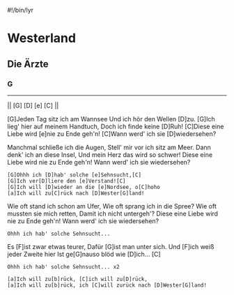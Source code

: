 #!/bin/lyr
# Westerland
## Die Ärzte
### G

---

|| [G] [D] [e] [C] ||

[G]Jeden Tag sitz ich am Wannsee
Und ich hör den Wellen [D]zu.
[G]Ich lieg' hier auf meinem Handtuch,
Doch ich finde keine [D]Ruh!
[C]Diese eine Liebe wird [e]nie zu Ende geh'n!
[C]Wann werd' ich sie [D]wiedersehen?

Manchmal schließe ich die Augen,
Stell' mir vor ich sitz am Meer.
Dann denk' ich an diese Insel,
Und mein Herz das wird so schwer!
Diese eine Liebe wird nie zu Ende geh'n!
Wann werd' ich sie wiedersehen?

    [G]Ohhh ich [D]hab' solche [e]Sehnsucht,[C]
    [G]Ich ver[D]liere den [e]Verstand![C]
    [G]Ich will [D]wieder an die [e]Nordsee, o[C]hoho
    [a]Ich will zu[C]rück nach [D]Wester[G]land!

Wie oft stand ich schon am Ufer,
Wie oft sprang ich in die Spree?
Wie oft mussten sie mich retten,
Damit ich nicht untergeh'?
Diese eine Liebe wird nie zu Ende geh'n!
Wann werd' ich sie wiedersehen?

    Ohhh ich hab' solche Sehnsucht...

Es [F]ist zwar etwas teurer,
Dafür [G]ist man unter sich.
Und [F]ich weiß jeder Zweite hier
Ist ge[G]nauso blöd wie [D]ich... [C]

    Ohhh ich hab' solche Sehnsucht... x2

    [a]Ich will zu[b]rück, [C]ich will zu[D]rück,
    [a]Ich will zu[b]rück, ich [C]will zurück nach [D]Wester[G]land!